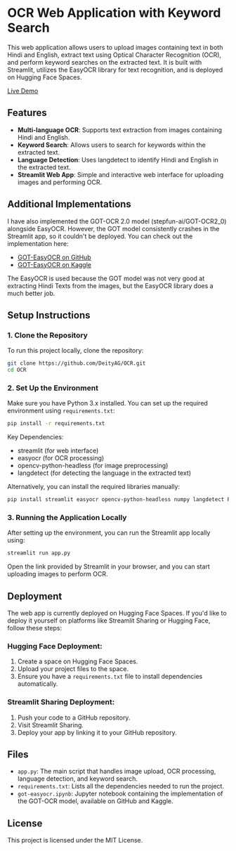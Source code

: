 # OCR Web Application with Keyword Search

This web application allows users to upload images containing text in both Hindi and English, extract text using Optical Character Recognition (OCR), and perform keyword searches on the extracted text. It is built with Streamlit, utilizes the EasyOCR library for text recognition, and is deployed on Hugging Face Spaces.

[Live Demo](https://huggingface.co/spaces/Adignite/OCR) <!-- Add your live demo link here -->

## Features

- **Multi-language OCR**: Supports text extraction from images containing Hindi and English.
- **Keyword Search**: Allows users to search for keywords within the extracted text.
- **Language Detection**: Uses langdetect to identify Hindi and English in the extracted text.
- **Streamlit Web App**: Simple and interactive web interface for uploading images and performing OCR.

## Additional Implementations

I have also implemented the GOT-OCR 2.0 model (stepfun-ai/GOT-OCR2_0) alongside EasyOCR. However, the GOT model consistently crashes in the Streamlit app, so it couldn't be deployed. You can check out the implementation here:

- [GOT-EasyOCR on GitHub](https://github.com/DeityAG/OCR/blob/main/got-easyocr.ipynb) <!-- Add your GitHub link here -->
- [GOT-EasyOCR on Kaggle](https://www.kaggle.com/code/adignite/got-easyocr) <!-- Add your Kaggle link here -->

The EasyOCR is used because the GOT model was not very good at extracting Hindi Texts from the images, but the EasyOCR library does a much better job.

## Setup Instructions

### 1. Clone the Repository

To run this project locally, clone the repository:

```bash
git clone https://github.com/DeityAG/OCR.git
cd OCR
```

### 2. Set Up the Environment

Make sure you have Python 3.x installed. You can set up the required environment using `requirements.txt`:

```bash
pip install -r requirements.txt
```

Key Dependencies:
- streamlit (for web interface)
- easyocr (for OCR processing)
- opencv-python-headless (for image preprocessing)
- langdetect (for detecting the language in the extracted text)

Alternatively, you can install the required libraries manually:

```bash
pip install streamlit easyocr opencv-python-headless numpy langdetect Pillow
```

### 3. Running the Application Locally

After setting up the environment, you can run the Streamlit app locally using:

```bash
streamlit run app.py
```

Open the link provided by Streamlit in your browser, and you can start uploading images to perform OCR.

## Deployment

The web app is currently deployed on Hugging Face Spaces. If you'd like to deploy it yourself on platforms like Streamlit Sharing or Hugging Face, follow these steps:

### Hugging Face Deployment:

1. Create a space on Hugging Face Spaces.
2. Upload your project files to the space.
3. Ensure you have a `requirements.txt` file to install dependencies automatically.

### Streamlit Sharing Deployment:

1. Push your code to a GitHub repository.
2. Visit Streamlit Sharing.
3. Deploy your app by linking it to your GitHub repository.

## Files

- `app.py`: The main script that handles image upload, OCR processing, language detection, and keyword search.
- `requirements.txt`: Lists all the dependencies needed to run the project.
- `got-easyocr.ipynb`: Jupyter notebook containing the implementation of the GOT-OCR model, available on GitHub and Kaggle.

## License

This project is licensed under the MIT License.
